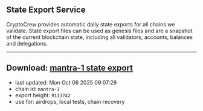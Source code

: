 ## State Export Service
CryptoCrew provides automatic daily state exports for all chains we validate. State export files can be used as genesis files and are a snapshot of the current blockchain state, including all validators, accounts, balances and delegations.

---
**Download: [mantra-1 state export](https://dl-eu2.ccvalidators.com/SERVICE/mantrachain/mantra-1_export_9113742.json)**
---

- last updated: Mon Oct 06 2025 09:07:29
- chain id: `mantra-1`
- export height: `9113742`
- use for: airdrops, local tests, chain recovery
